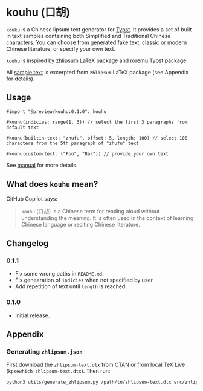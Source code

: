 # kouhu (口胡)

`kouku` is a Chinese lipsum text generator for [Typst](https://typst.app). It provides a set of built-in text samples containing both Simplified and Traditional Chinese characters. You can choose from generated fake text, classic or modern Chinese literature, or specify your own text.

`kouhu` is inspired by [zhlipsum](https://ctan.org/pkg/zhlipsum) LaTeX package and [roremu](https://typst.app/universe/package/roremu) Typst package.

All [sample text](data/zhlipsum.json) is excerpted from `zhlipsum` LaTeX package (see Appendix for details).

## Usage

```typst
#import "@preview/kouhu:0.1.0": kouhu

#kouhu(indicies: range(1, 3)) // select the first 3 paragraphs from default text

#kouhu(builtin-text: "zhufu", offset: 5, length: 100) // select 100 characters from the 5th paragraph of "zhufu" text

#kouhu(custom-text: ("Foo", "Bar")) // provide your own text
```

See [manual](https://github.com/Harry-Chen/kouhu/blob/master/doc/manual.pdf) for more details.

## What does `kouhu` mean?

GitHub Copilot says:

> `kouhu` (口胡) is a Chinese term for reading aloud without understanding the meaning. It is often used in the context of learning Chinese language or reciting Chinese literature.

## Changelog

### 0.1.1

* Fix some wrong paths in `README.md`.
* Fix genearation of `indicies` when not specified by user.
* Add repetition of text until `length` is reached.

### 0.1.0

* Initial release.

## Appendix

### Generating `zhlipsum.json`

First download the `zhlipsum-text.dtx` from [CTAN](https://ctan.org/pkg/zhlipsum) or from local TeX Live (`kpsewhich zhlipsum-text.dtx`). Then run:

```bash
python3 utils/generate_zhlipsum.py /path/to/zhlipsum-text.dtx src/zhlipsum.json
```
